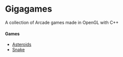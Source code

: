 # Gigagames



A collection of Arcade games made in OpenGL with C++

#### Games

* [Asteroids][ASTEROIDS]
* [Snake][SNAKE]

[ASTEROIDS]: https://github.com/billJackers/Gigagames/tree/main/Projects/2.%20Asteroids
[SNAKE]: https://github.com/billJackers/Gigagames/tree/main/Projects/3.%20Snake
